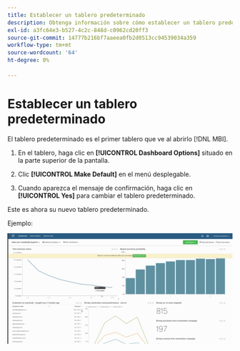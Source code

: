 ```yaml
---
title: Establecer un tablero predeterminado
description: Obtenga información sobre cómo establecer un tablero predeterminado.
exl-id: a3fc64e3-b527-4c2c-848d-c0962cd20ff3
source-git-commit: 14777b216bf7aaeea0fb2d0513cc94539034a359
workflow-type: tm+mt
source-wordcount: '64'
ht-degree: 0%

---
```


# Establecer un tablero predeterminado

El tablero predeterminado es el primer tablero que ve al abrirlo [!DNL MBI].

1. En el tablero, haga clic en **[!UICONTROL Dashboard Options]** situado en la parte superior de la pantalla.

1. Clic **[!UICONTROL Make Default]** en el menú desplegable.

1. Cuando aparezca el mensaje de confirmación, haga clic en **[!UICONTROL Yes]** para cambiar el tablero predeterminado.

Este es ahora su nuevo tablero predeterminado.

Ejemplo:

![tablero predeterminado](../../assets/default_dashboard.gif)
